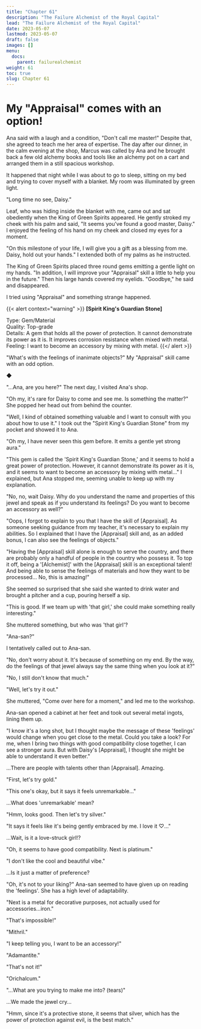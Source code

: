 ```yaml
---
title: "Chapter 61"
description: "The Failure Alchemist of the Royal Capital"
lead: "The Failure Alchemist of the Royal Capital"
date: 2023-05-07 
lastmod: 2023-05-07
draft: false
images: []
menu:
  docs:
    parent: failurealchemist
weight: 61
toc: true
slug: Chapter 61
---
```


# My "Appraisal" comes with an option!
Ana said with a laugh and a condition, "Don't call me master!" Despite that, she agreed to teach me her area of expertise. The day after our dinner, in the calm evening at the shop, Marcus was called by Ana and he brought back a few old alchemy books and tools like an alchemy pot on a cart and arranged them in a still spacious workshop.

It happened that night while I was about to go to sleep, sitting on my bed and trying to cover myself with a blanket. My room was illuminated by green light.

"Long time no see, Daisy."

Leaf, who was hiding inside the blanket with me, came out and sat obediently when the King of Green Spirits appeared. He gently stroked my cheek with his palm and said, "It seems you've found a good master, Daisy." I enjoyed the feeling of his hand on my cheek and closed my eyes for a moment.

"On this milestone of your life, I will give you a gift as a blessing from me. Daisy, hold out your hands." I extended both of my palms as he instructed.

The King of Green Spirits placed three round gems emitting a gentle light on my hands. "In addition, I will improve your "Appraisal" skill a little to help you in the future." Then his large hands covered my eyelids. "Goodbye," he said and disappeared.

I tried using "Appraisal" and something strange happened.

{{< alert context="warning" >}} 
<strong>[Spirit King's Guardian Stone]</strong>

Type: Gem/Material  
Quality: Top-grade  
Details: A gem that holds all the power of protection. It cannot demonstrate its power as it is. It improves corrosion resistance when mixed with metal.  
Feeling: I want to become an accessory by mixing with metal. 
 {{</ alert >}}

"What's with the feelings of inanimate objects?" My "Appraisal" skill came with an odd option.

◆

"...Ana, are you here?" The next day, I visited Ana's shop.

"Oh my, it's rare for Daisy to come and see me. Is something the matter?" She popped her head out from behind the counter.

"Well, I kind of obtained something valuable and I want to consult with you about how to use it." I took out the "Spirit King's Guardian Stone" from my pocket and showed it to Ana.

"Oh my, I have never seen this gem before. It emits a gentle yet strong aura."

"This gem is called the 'Spirit King's Guardian Stone,' and it seems to hold a great power of protection. However, it cannot demonstrate its power as it is, and it seems to want to become an accessory by mixing with metal..." I explained, but Ana stopped me, seeming unable to keep up with my explanation.

"No, no, wait Daisy. Why do you understand the name and properties of this jewel and speak as if you understand its feelings? Do you want to become an accessory as well?"

"Oops, I forgot to explain to you that I have the skill of [Appraisal]. As someone seeking guidance from my teacher, it's necessary to explain my abilities. So I explained that I have the [Appraisal] skill and, as an added bonus, I can also see the feelings of objects."

"Having the [Appraisal] skill alone is enough to serve the country, and there are probably only a handful of people in the country who possess it. To top it off, being a '[Alchemist]' with the [Appraisal] skill is an exceptional talent! And being able to sense the feelings of materials and how they want to be processed... No, this is amazing!"

She seemed so surprised that she said she wanted to drink water and brought a pitcher and a cup, pouring herself a sip.

"This is good. If we team up with 'that girl,' she could make something really interesting."

She muttered something, but who was 'that girl'?

"Ana-san?"

I tentatively called out to Ana-san.

"No, don't worry about it. It's because of something on my end. By the way, do the feelings of that jewel always say the same thing when you look at it?"

"No, I still don't know that much."

"Well, let's try it out."

She muttered, "Come over here for a moment," and led me to the workshop.

Ana-san opened a cabinet at her feet and took out several metal ingots, lining them up.

"I know it's a long shot, but I thought maybe the message of these 'feelings' would change when you get close to the metal. Could you take a look? For me, when I bring two things with good compatibility close together, I can see a stronger aura. But with Daisy's [Appraisal], I thought she might be able to understand it even better."

...There are people with talents other than [Appraisal]. Amazing.

"First, let's try gold."

"This one's okay, but it says it feels unremarkable..."

...What does 'unremarkable' mean?

"Hmm, looks good. Then let's try silver."

"It says it feels like it's being gently embraced by me. I love it ♡..."

...Wait, is it a love-struck girl!?

"Oh, it seems to have good compatibility. Next is platinum."

"I don't like the cool and beautiful vibe."

...Is it just a matter of preference?

"Oh, it's not to your liking?" Ana-san seemed to have given up on reading the 'feelings'. She has a high level of adaptability.

"Next is a metal for decorative purposes, not actually used for accessories...iron."

"That's impossible!"

"Mithril."

"I keep telling you, I want to be an accessory!"

"Adamantite."

"That's not it!"

"Orichalcum."

"...What are you trying to make me into? (tears)"

...We made the jewel cry...

"Hmm, since it's a protective stone, it seems that silver, which has the power of protection against evil, is the best match."